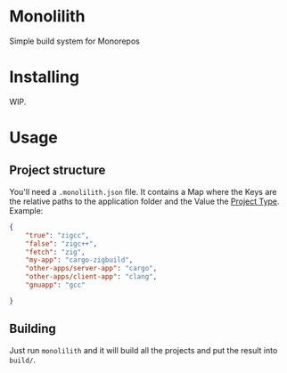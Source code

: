 # Monolilith
Simple build system for Monorepos

# Installing
WIP.

# Usage
## Project structure
You'll need a `.monolilith.json` file. It contains a Map where the Keys are the relative paths to the application folder and the Value the [Project Type](https://github.com/Zeneyra-Linux/Monolilith/wiki/Project-Types).  
Example:
```json
{
    "true": "zigcc",
    "false": "zigc++",
    "fetch": "zig",
    "my-app": "cargo-zigbuild",
    "other-apps/server-app": "cargo",
    "other-apps/client-app": "clang",
    "gnuapp": "gcc"

}
```

## Building
Just run `monolilith` and it will build all the projects and put the result into `build/`.